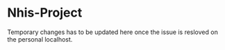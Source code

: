 # Nhis-Project
Temporary changes has to be updated here once the issue is resloved on the personal localhost.
